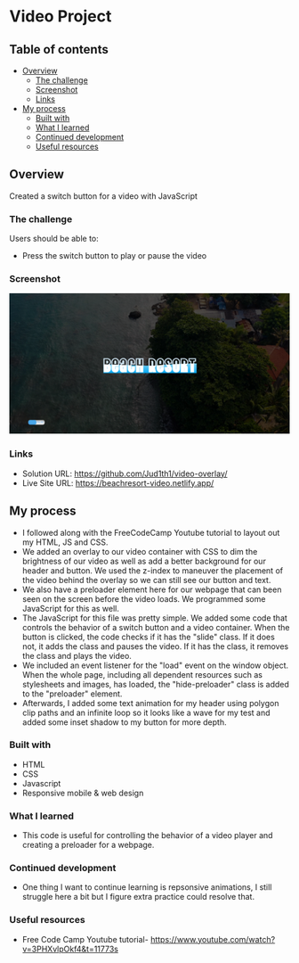 # Video Project

## Table of contents

- [Overview](#overview)
  - [The challenge](#the-challenge)
  - [Screenshot](#screenshot)
  - [Links](#links)
- [My process](#my-process)
  - [Built with](#built-with)
  - [What I learned](#what-i-learned)
  - [Continued development](#continued-development)
  - [Useful resources](#useful-resources)


## Overview
Created a switch button for a video with JavaScript

### The challenge

Users should be able to:

-	Press the switch button to play or pause the video


### Screenshot

![](./Screenshot.png)

### Links

- Solution URL: https://github.com/Jud1th1/video-overlay/
- Live Site URL: https://beachresort-video.netlify.app/

## My process
-	I followed along with the FreeCodeCamp Youtube tutorial to layout out my HTML, JS and CSS. 
- 	We added an overlay to our video container with CSS to dim the brightness of our video as well as add a better background for our header and button. We used the z-index to maneuver the placement of the video behind the overlay so we can still see our button and text.
-   We also have a preloader element here for our webpage that can been seen on the screen before the video loads. We programmed some JavaScript for this as well. 
-	The JavaScript for this file was pretty simple. We added some code that controls the behavior of a switch button and a video container. When the button is clicked, the code checks if it has the "slide" class. If it does not, it adds the class and pauses the video. If it has the class, it removes the class and plays the video.
-   We included an event listener for the "load" event on the window object. When the whole page, including all dependent resources such as stylesheets and images, has loaded, the "hide-preloader" class is added to the "preloader" element.
-   Afterwards, I added some text animation for my header using polygon clip paths and an infinite loop so it looks like a wave for my test and added some inset shadow to my button for more depth.  


### Built with

- HTML
- CSS 
- Javascript
- Responsive mobile & web design

### What I learned

-   This code is useful for controlling the behavior of a video player and creating a preloader for a webpage.

### Continued development
-	One thing I want to continue learning is repsonsive animations, I still struggle here a bit but I figure extra practice could resolve that. 


### Useful resources

- Free Code Camp Youtube tutorial- https://www.youtube.com/watch?v=3PHXvlpOkf4&t=11773s

